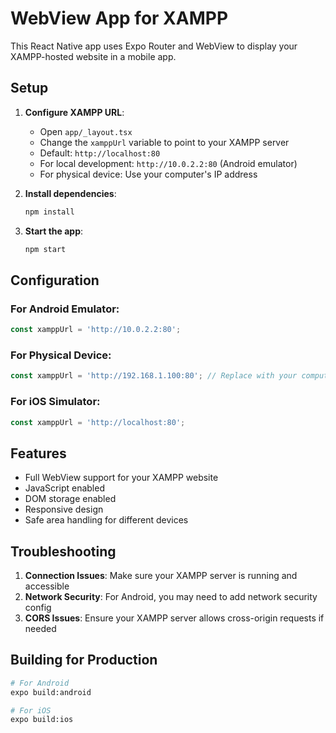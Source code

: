 # WebView App for XAMPP

This React Native app uses Expo Router and WebView to display your XAMPP-hosted website in a mobile app.

## Setup

1. **Configure XAMPP URL**: 
   - Open `app/_layout.tsx`
   - Change the `xamppUrl` variable to point to your XAMPP server
   - Default: `http://localhost:80`
   - For local development: `http://10.0.2.2:80` (Android emulator)
   - For physical device: Use your computer's IP address

2. **Install dependencies**:
   ```bash
   npm install
   ```

3. **Start the app**:
   ```bash
   npm start
   ```

## Configuration

### For Android Emulator:
```javascript
const xamppUrl = 'http://10.0.2.2:80';
```

### For Physical Device:
```javascript
const xamppUrl = 'http://192.168.1.100:80'; // Replace with your computer's IP
```

### For iOS Simulator:
```javascript
const xamppUrl = 'http://localhost:80';
```

## Features

- Full WebView support for your XAMPP website
- JavaScript enabled
- DOM storage enabled
- Responsive design
- Safe area handling for different devices

## Troubleshooting

1. **Connection Issues**: Make sure your XAMPP server is running and accessible
2. **Network Security**: For Android, you may need to add network security config
3. **CORS Issues**: Ensure your XAMPP server allows cross-origin requests if needed

## Building for Production

```bash
# For Android
expo build:android

# For iOS
expo build:ios
```
